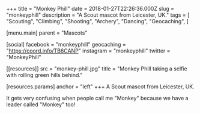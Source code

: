 +++
title = "Monkey Phill"
date = 2018-01-27T22:26:36.000Z
slug = "monkeyphill"
description = "A Scout mascot from Leicester, UK."
tags = [
  "Scouting",
  "Climbing",
  "Shooting",
  "Archery",
  "Dancing",
  "Geocaching",
]

[menu.main]
parent = "Mascots"

[social]
facebook = "monkeyphill"
geocaching = "https://coord.info/TB6CANP"
instagram = "monkeyphill"
twitter = "MonkeyPhill"

[[resources]]
src = "monkey-phill.jpg"
title = "Monkey Phill taking a selfie with rolling green hills behind."

  [resources.params]
  anchor = "left"
+++
A Scout mascot from Leicester, UK.

It gets very confusing when people call me "Monkey" because we have a leader called "Monkey" too!